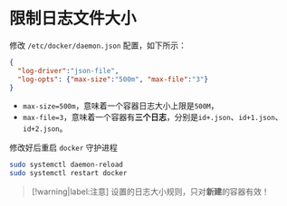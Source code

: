 # 限制日志文件大小

修改 `/etc/docker/daemon.json` 配置，如下所示：

```json
{
  "log-driver":"json-file",
  "log-opts": {"max-size":"500m", "max-file":"3"}
}
```

* `max-size=500m`，意味着一个容器日志大小上限是`500M`， 
* `max-file=3`，意味着一个容器有**三个日志**，分别是`id+.json`、`id+1.json`、`id+2.json`。

修改好后重启 `docker` 守护进程

```bash
sudo systemctl daemon-reload
sudo systemctl restart docker
```

> [!warning|label:注意]
> 设置的日志大小规则，只对**新建**的容器有效！
